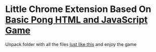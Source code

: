 # Little Chrome Extension Based On [Basic Pong HTML and JavaScript Game](https://gist.github.com/straker/81b59eecf70da93af396f963596dfdc5)

Unpack folder with all the files [just like this](https://developer.chrome.com/docs/extensions/mv3/getstarted/development-basics/#load-unpacked) and enjoy the game